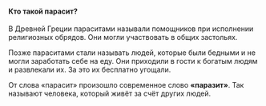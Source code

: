 #### Кто такой парасит?
В Древней Греции параситами называли помощников при исполнении религиозных обрядов. Они могли участвовать в общих застольях.

Позже параситами стали называть людей, которые были бедными и не могли заработать себе на еду. Они приходили в гости к богатым людям и развлекали их. За это их бесплатно угощали. 

От слова «парасит» произошло современное слово **«паразит»**. Так называют человека, который живёт за счёт других людей.